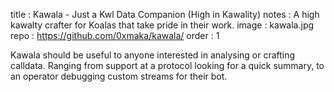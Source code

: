 title : Kawala - Just a Kwl Data Companion (High in Kawality)
notes : A high kawalty crafter for Koalas that take pride in their work.
image : kawala.jpg
repo  : https://github.com/0xmaka/kawala/
order : 1

Kawala should be useful to anyone interested in analysing or crafting calldata.
Ranging from support at a protocol looking for a quick summary, to an operator debugging custom streams for their bot.
